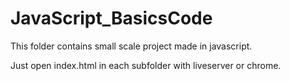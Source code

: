 # JavaScript_BasicsCode

This folder contains small scale project made in javascript. 

Just open index.html in each subfolder with liveserver or chrome. 
